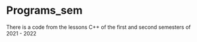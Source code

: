 # Programs_sem
There is a code from the lessons C++ of the first and second semesters of 2021 - 2022
